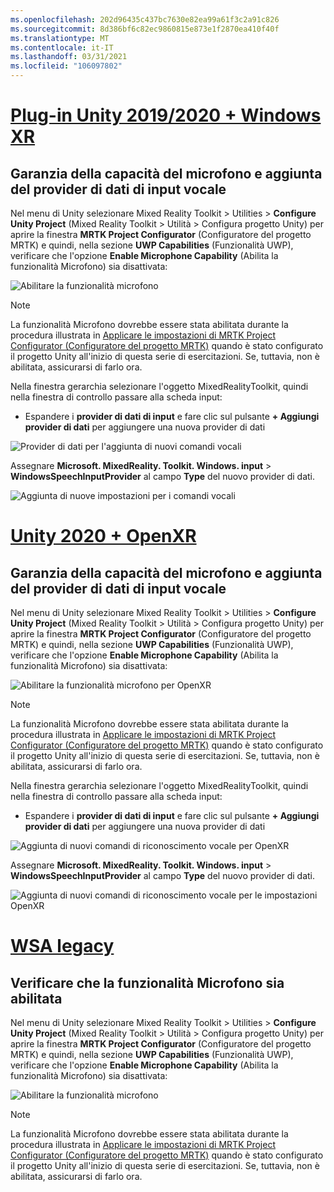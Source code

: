 ```yaml
---
ms.openlocfilehash: 202d96435c437bc7630e82ea99a61f3c2a91c826
ms.sourcegitcommit: 8d386bf6c82ec9860815e873e1f2870ea410f40f
ms.translationtype: MT
ms.contentlocale: it-IT
ms.lasthandoff: 03/31/2021
ms.locfileid: "106097802"
---
```

# <a name="unity-20192020--windows-xr-plugin"></a>[Plug-in Unity 2019/2020 + Windows XR](#tab/winxr)

## <a name="ensuring-microphone-capability-and-adding-speech-input-data-provider"></a>Garanzia della capacità del microfono e aggiunta del provider di dati di input vocale

Nel menu di Unity selezionare Mixed Reality Toolkit > Utilities > **Configure Unity Project** (Mixed Reality Toolkit > Utilità > Configura progetto Unity) per aprire la finestra **MRTK Project Configurator** (Configuratore del progetto MRTK) e quindi, nella sezione **UWP Capabilities** (Funzionalità UWP), verificare che l'opzione **Enable Microphone Capability** (Abilita la funzionalità Microfono) sia disattivata:

![Abilitare la funzionalità microfono](../images/mr-learning-base/base-09-section1-step1-1.png)

> [!NOTE]
> La funzionalità Microfono dovrebbe essere stata abilitata durante la procedura illustrata in [Applicare le impostazioni di MRTK Project Configurator (Configuratore del progetto MRTK)](../mr-learning-base-02.md#configuring-the-unity-project) quando è stato configurato il progetto Unity all'inizio di questa serie di esercitazioni. Se, tuttavia, non è abilitata, assicurarsi di farlo ora.

Nella finestra gerarchia selezionare l'oggetto MixedRealityToolkit, quindi nella finestra di controllo passare alla scheda input:

* Espandere i **provider di dati di input** e fare clic sul pulsante **+ Aggiungi provider di dati** per aggiungere una nuova provider di dati

![Provider di dati per l'aggiunta di nuovi comandi vocali](../images/mr-learning-base/base-09-section1-step1-2.png)

Assegnare **Microsoft. MixedReality. Toolkit. Windows. input**  >  **WindowsSpeechInputProvider** al campo **Type** del nuovo provider di dati.

![Aggiunta di nuove impostazioni per i comandi vocali](../images/mr-learning-base/base-09-section1-step1-3.png)

# <a name="unity-2020--openxr"></a>[Unity 2020 + OpenXR](#tab/openxr)

## <a name="ensuring-microphone-capability-and-adding-speech-input-data-provider"></a>Garanzia della capacità del microfono e aggiunta del provider di dati di input vocale

Nel menu di Unity selezionare Mixed Reality Toolkit > Utilities > **Configure Unity Project** (Mixed Reality Toolkit > Utilità > Configura progetto Unity) per aprire la finestra **MRTK Project Configurator** (Configuratore del progetto MRTK) e quindi, nella sezione **UWP Capabilities** (Funzionalità UWP), verificare che l'opzione **Enable Microphone Capability** (Abilita la funzionalità Microfono) sia disattivata:

![Abilitare la funzionalità microfono per OpenXR](../images/mr-learning-base/base-09-section1-step1-1.png)

> [!NOTE]
> La funzionalità Microfono dovrebbe essere stata abilitata durante la procedura illustrata in [Applicare le impostazioni di MRTK Project Configurator (Configuratore del progetto MRTK)](../mr-learning-base-02.md#configuring-the-unity-project) quando è stato configurato il progetto Unity all'inizio di questa serie di esercitazioni. Se, tuttavia, non è abilitata, assicurarsi di farlo ora.

Nella finestra gerarchia selezionare l'oggetto MixedRealityToolkit, quindi nella finestra di controllo passare alla scheda input:

* Espandere i **provider di dati di input** e fare clic sul pulsante **+ Aggiungi provider di dati** per aggiungere una nuova provider di dati

![Aggiunta di nuovi comandi di riconoscimento vocale per OpenXR](../images/mr-learning-base/base-09-section1-step1-2.png)

Assegnare **Microsoft. MixedReality. Toolkit. Windows. input**  >  **WindowsSpeechInputProvider** al campo **Type** del nuovo provider di dati.

![Aggiunta di nuovi comandi di riconoscimento vocale per le impostazioni OpenXR](../images/mr-learning-base/base-09-section1-step1-3.png)

# <a name="legacy-wsa"></a>[WSA legacy](#tab/wsa)

## <a name="ensuring-the-microphone-capability-is-enabled"></a>Verificare che la funzionalità Microfono sia abilitata

Nel menu di Unity selezionare Mixed Reality Toolkit > Utilities > **Configure Unity Project** (Mixed Reality Toolkit > Utilità > Configura progetto Unity) per aprire la finestra **MRTK Project Configurator** (Configuratore del progetto MRTK) e quindi, nella sezione **UWP Capabilities** (Funzionalità UWP), verificare che l'opzione **Enable Microphone Capability** (Abilita la funzionalità Microfono) sia disattivata:

![Abilitare la funzionalità microfono](../images/mr-learning-base/base-09-section1-step1-1.png)

> [!NOTE]
> La funzionalità Microfono dovrebbe essere stata abilitata durante la procedura illustrata in [Applicare le impostazioni di MRTK Project Configurator (Configuratore del progetto MRTK)](../mr-learning-base-02.md#creating-the-scene-and-configuring-mrtk) quando è stato configurato il progetto Unity all'inizio di questa serie di esercitazioni. Se, tuttavia, non è abilitata, assicurarsi di farlo ora.
